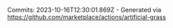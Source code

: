 Commits: 2023-10-16T12:30:01.869Z - Generated via https://github.com/marketplace/actions/artificial-grass
<br>
